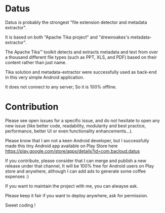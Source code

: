 # Datus

Datus is probably the strongest "file extension detector and metadata extractor". 

It is based on both "Apache Tika project" and "drewnoakes's metadata-extractor". 

The Apache Tika™ toolkit detects and extracts metadata and text from over a thousand different file types (such as PPT, XLS, and PDF) based on their content rather than just name. 

Tika solution and metadata-extractor were successfully used as back-end in this very simple Android application. 

It does not connect to any server; So it is 100% offline.

# Contribution

Please see open issues for a specific issue, and do not hesitate to open any new issue (like better code, readability, modularity and best practice, performance, better UI or even functionality enhancements...).

Please know that I am not a keen Android developer, but I successfully made this tiny Android app available on Play Store here https://play.google.com/store/apps/details?id=com.bacloud.datus

If you contribute, please consider that I can merge and publish a new release under that channel, It will be 100% free for Android users on Play store and anywhere, although I can add ads to generate some coffee expenses :)

If you want to maintain the project with me, you can alwayse ask.

Please keep it fair if you want to deploy anywhere, ask for permission.

Sweet coding !
